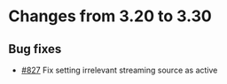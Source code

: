 # Changes from 3.20 to 3.30

## Bug fixes
- [#827](https://github.com/openDAQ/openDAQ/pull/827) Fix setting irrelevant streaming source as active
